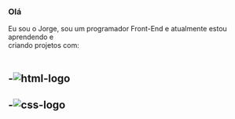 ### Olá
Eu sou o Jorge, sou um programador Front-End e atualmente estou aprendendo e <br>criando projetos com:
<br>
<br>
## -<img src="https://img.shields.io/badge/HTML-239120?style=for-the-badge&logo=html5&logoColor=white" alt="html-logo" />
## -<img src="https://img.shields.io/badge/CSS-239120?&style=for-the-badge&logo=css3&logoColor=white" alt="css-logo" />
